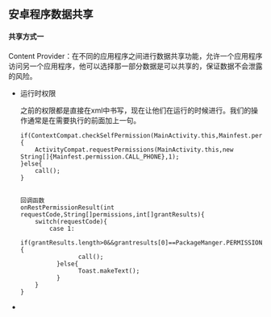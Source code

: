 ## 安卓程序数据共享

#### 共享方式一

Content Provider：在不同的应用程序之间进行数据共享功能，允许一个应用程序访问另一个应用程序，他可以选择那一部分数据是可以共享的，保证数据不会泄露的风险。

- 运行时权限

  之前的权限都是直接在xml中书写，现在让他们在运行的时候进行。我们的操作通常是在需要执行的前面加上一句。

  ```
  if(ContextCompat.checkSelfPermission(MainActivity.this,Mainfest.permissoon.CALL_PHONE!=PackageManager.PERMISSION_GRANTED){
      ActivityCompat.requestPermissions(MainActivity.this,new String[]{Mainfest.permission.CALL_PHONE},1);
  }else{
      call();
  }
  
  
  回调函数
  onRestPermissionResult(int requestCode,String[]permissions,int[]grantResults){
      switch(requestCode){
          case 1:
          	if(grantResults.length>0&&grantresults[0]==PackageManger.PERMISSION_GRANTED){
                  call();
          	}else{
                  Toast.makeText();
          	}
      }
  }
  ```

  

- 